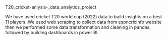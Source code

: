  T20_cricket-anlysis-_data_analytics_project
 
We have used cricket T20 world cup (2022) data to build insights on a best 11 players .We used web scraping to collect data from espncricinfo website then we performed some data transformation and cleaning in pandas, followed by building dashboards in power BI.
 
